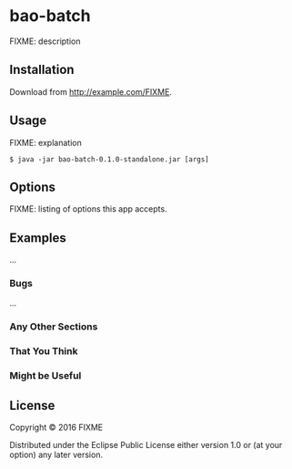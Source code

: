 # bao-batch

FIXME: description

## Installation

Download from http://example.com/FIXME.

## Usage

FIXME: explanation

    $ java -jar bao-batch-0.1.0-standalone.jar [args]

## Options

FIXME: listing of options this app accepts.

## Examples

...

### Bugs

...

### Any Other Sections
### That You Think
### Might be Useful

## License

Copyright © 2016 FIXME

Distributed under the Eclipse Public License either version 1.0 or (at
your option) any later version.
